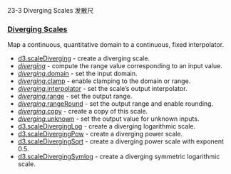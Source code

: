 23-3 Diverging Scales 发散尺

### [](https://github.com/d3/d3/blob/main/API.md#diverging-scales)[Diverging Scales](https://github.com/d3/d3-scale/blob/v4.0.2/README.md#diverging-scales)

Map a continuous, quantitative domain to a continuous, fixed interpolator.

-   [d3.scaleDiverging](https://github.com/d3/d3-scale/blob/v4.0.2/README.md#scaleDiverging) - create a diverging scale.
-   [*diverging*](https://github.com/d3/d3-scale/blob/v4.0.2/README.md#_diverging) - compute the range value corresponding to an input value.
-   [*diverging*.domain](https://github.com/d3/d3-scale/blob/v4.0.2/README.md#diverging_domain) - set the input domain.
-   [*diverging*.clamp](https://github.com/d3/d3-scale/blob/v4.0.2/README.md#diverging_clamp) - enable clamping to the domain or range.
-   [*diverging*.interpolator](https://github.com/d3/d3-scale/blob/v4.0.2/README.md#diverging_interpolator) - set the scale’s output interpolator.
-   [*diverging*.range](https://github.com/d3/d3-scale/blob/v4.0.2/README.md#diverging_range) - set the output range.
-   [*diverging*.rangeRound](https://github.com/d3/d3-scale/blob/v4.0.2/README.md#diverging_rangeRound) - set the output range and enable rounding.
-   [*diverging*.copy](https://github.com/d3/d3-scale/blob/v4.0.2/README.md#diverging_copy) - create a copy of this scale.
-   [*diverging*.unknown](https://github.com/d3/d3-scale/blob/v4.0.2/README.md#diverging_unknown) - set the output value for unknown inputs.
-   [d3.scaleDivergingLog](https://github.com/d3/d3-scale/blob/v4.0.2/README.md#scaleDivergingLog) - create a diverging logarithmic scale.
-   [d3.scaleDivergingPow](https://github.com/d3/d3-scale/blob/v4.0.2/README.md#scaleDivergingPow) - create a diverging power scale.
-   [d3.scaleDivergingSqrt](https://github.com/d3/d3-scale/blob/v4.0.2/README.md#scaleDivergingSqrt) - create a diverging power scale with exponent 0.5.
-   [d3.scaleDivergingSymlog](https://github.com/d3/d3-scale/blob/v4.0.2/README.md#scaleDivergingSymlog) - create a diverging symmetric logarithmic scale.